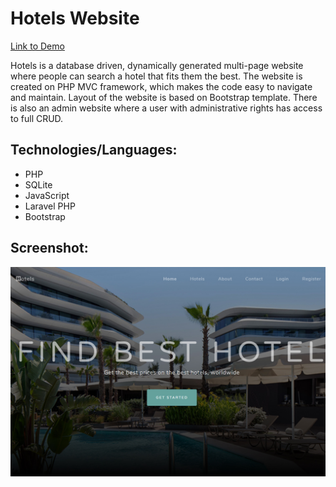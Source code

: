 # Hotels Website

[Link to Demo](http://portfolio.alexandrpasko.com)

Hotels is a database driven, dynamically generated multi-page website where people can search a hotel that fits them the best. The website is created on PHP MVC framework, which makes the code easy to navigate and maintain. Layout of the website is based on Bootstrap template. There is also an admin website where a user with administrative rights has access to full CRUD.

## Technologies/Languages:
* PHP
* SQLite
* JavaScript
* Laravel PHP
* Bootstrap

## Screenshot:
![Screenshot of layout](screenshot.jpg)